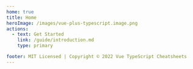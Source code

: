 ```yaml
---
home: true
title: Home
heroImage: /images/vue-plus-typescript.image.png
actions:
  - text: Get Started
    link: /guide/introduction.md
    type: primary

footer: MIT Licensed | Copyright © 2022 Vue TypeScript Cheatsheets
---
```

